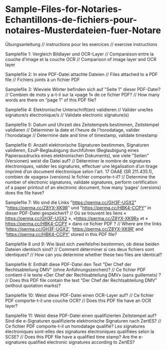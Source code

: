# Sample-Files-for-Notaries-Echantillons-de-fichiers-pour-notaires-Musterdateien-fuer-Notare
Übungsanleitung // instructions pour les exercices // exercise instructions

Samplefile 1: Vergleich Bildlayer und OCR-Layer // Comparaison entre la couche d'image et la couche OCR // Comparison of image layer and OCR layer

Samplefile 2: In eine PDF-Datei attachte Dateien // Files attached to a PDF file // Fichiers joints à un fichier PDF

Samplefile 3: Wieviele Wörter befinden sich auf "Seite 1" dieser PDF-Datei? // Combien de mots y a-t-il sur la «page 1» de ce fichier PDF? // How many words are there on “page 1” of this PDF file?

Samplefile 4: Elektronische Unterschrift(en) validieren // Valider une/les signature/s électronique/s // Validate electronic signature(s)

Samplefile 5: Datum und Uhrzeit des Zeitstempels bestimmen, Zeitstempel validieren // Déterminer la date et l'heure de l'horodatage, valider l'horodatage // Determine date and time of timestamp, validate timestamp

Samplefile 6: Anzahl elektronische Signaturen bestimmen, Signaturen validieren, EzuP-Beglaubigung durchführen (Beglaubigung eines Papierausdrucks eines elektronischen Dokuments), wie viele "Seiten" (Versionen) weist die Datei auf? // Déterminer le nombre de signatures électroniques, valider les signatures, effectuer une légalisation d’un tirage imprimé d’un document électronique selon l'art. 17 OAAE (SR 211.435.1), combien de «pages» (versions) le fichier comporte-t-il? // Determine the number of electronic signatures, validate signatures, perform certification of a paper printout of an electronic document, how many ‘pages’ (versions) does the file have?

Samplefile 7: Wo sind die Links "https://perma.cc/GH3F-UGX2" "https://perma.cc/Z8YX-XK9R" und "https://perma.cc/HBK4-CCPY" in dieser PDF-Datei gespeichert? // Où se trouvent les liens « https://perma.cc/GH3F-UGX2 », «https://perma.cc/Z8YX-XK9R» et « https://perma.cc/HBK4-CCPY » dans ce fichier PDF ? // Where are the links ‘https://perma.cc/GH3F-UGX2’, ‘https://perma.cc/Z8YX-XK9R’ and ‘https://perma.cc/HBK4-CCPY’ stored in this PDF file?

Samplefile 8 und 9: Wie lässt sich zweifelsfrei bestimmen, ob diese beiden Dateien identisch sind? // Comment déterminer si ces deux fichiers sont identiques? // How can you determine whether these two files are identical?

Samplefile 8: Enthält diese PDF-Datei den Text "Der Chef der Rechtsabteilung DMV" (ohne Anführungszeichen)? // Ce fichier PDF contient-il le texte «Der Chef der Rechtsabteilung DMV» (sans guillemets) ? // Does this PDF file contain the text “Der Chef der Rechtsabteilung DMV” (without quotation marks)?

Samplefile 10: Weist diese PDF-Datei einen OCR-Layer auf? // Ce fichier PDF comporte-t-il une couche OCR? // Does this PDF file have an OCR layer?

Samplefile 11: Weist diese PDF-Datei einen qualifizierten Zeitstempel auf? Sind die e-Signaturen qualifizierte elektronische Signaturen nach ZertES? // Ce fichier PDF comporte-t-il un horodatage qualifié? Les signatures électroniques sont-elles des signatures électroniques qualifiées selon la SCSE? // Does this PDF file have a qualified time stamp? Are the e-signatures qualified electronic signatures according to ZertES?

